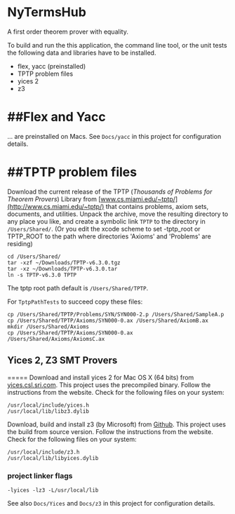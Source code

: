 # NyTermsHub

A first order theorem prover with equality.

To build and run the this application, 
the command line tool, or the unit tests 
the following data and libraries have to be installed.

- flex, yacc (preinstalled)
- TPTP problem files
- yices  2
- z3

##Flex and Yacc
====
… are preinstalled on Macs. See `Docs/yacc` in this project for configuration details.

##TPTP problem files
====
Download the current release of the TPTP 
(*Thousands of Problems for Theorem Provers*) Library from [www.cs.miami.edu/~tptp/](http://www.cs.miami.edu/~tptp/) 
that contains problems, axiom sets, documents, and utilities. 
Unpack the archive, 
move the resulting directory to any place you like, 
and create a symbolic link `TPTP` to the directory in `/Users/Shared/`.
(Or you edit the xcode scheme to set -tptp_root or TPTP_ROOT 
to the path where directories 'Axioms' and 'Problems' are residing)

    cd /Users/Shared/
    tar -xzf ~/Downloads/TPTP-v6.3.0.tgz 
    tar -xz ~/Downloads/TPTP-v6.3.0.tar
    ln -s TPTP-v6.3.0 TPTP

The tptp root path default is `/Users/Shared/TPTP`.

For `TptpPathTests` to succeed copy these files:


    cp /Users/Shared/TPTP/Problems/SYN/SYN000-2.p /Users/Shared/SampleA.p
    cp /Users/Shared/TPTP/Axioms/SYN000-0.ax /Users/Shared/AxiomB.ax
    mkdir /Users/Shared/Axioms
    cp /Users/Shared/TPTP/Axioms/SYN000-0.ax /Users/Shared/Axioms/AxiomsC.ax

## Yices 2, Z3 SMT Provers
=====
Download and install yices 2 for Mac OS X (64 bits) from [yices.csl.sri.com](http://yices.csl.sri.com). This project uses the precompiled binary.
Follow the instructions from the website. Check for the following files on your system:

    /usr/local/include/yices.h
    /usr/local/lib/libz3.dylib

Download, build and install z3 (by Microsoft) from [Github](https://github.com/Z3Prover/z3). This project uses the build from source version.
Follow the instructions from the website. Check for the following files on your system:

    /usr/local/include/z3.h
    /usr/local/lib/libyices.dylib

### project linker flags

    -lyices -lz3 -L/usr/local/lib

See also `Docs/Yices` and `Docs/z3` in this project for configuration details.




